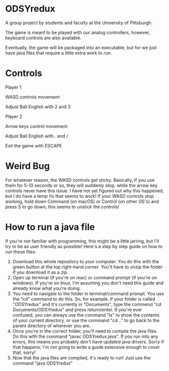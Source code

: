 # ODSYredux

A group project by students and faculty at the University of Pittsburgh.

The game is meant to be played with our analog controllers, however, keyboard controls are also available.

Eventually, the game will be packaged into an executable, but for we just have java files that require a little extra work to run.

# Controls
  Player 1
  
  WASD controls movement
  
  Adjust Ball English with 2 and 3
  
  Player 2
  
  Arrow keys control movement
  
  Adjust Ball English with . and /
  
  Exit the game with ESCAPE
  
# Weird Bug
  For whatever reason, the WASD controls get sticky. Basically, if you use them for 5-10 seconds or so, they will suddenly stop, while the arrow key controls never have this issue. I have not yet figured out why this happened, but I do have a temp fix that seems to work! If your WASD controls stop working, hold down Command (on macOS) or Control (on other OS's) and press S to go down; this seems to unstick the controls!

# How to run a java file
  If you're not familiar with programming, this might be a little jarring, but I'll try to be as user friendly as possible!
  Here's a step by step guide on how to run these files:
  1. Download this whole repository to your computer. You do this with the green button at the top right-hand corner. You'll have to unzip the folder if you download it as a zip.
  2. Open up terminal (if you're on mac) or command prompt (if you're on windows). If you're on linux, I'm assuming you don't need this guide and already know what you're doing.
  3. You need to navigate to the folder in terminal/command prompt. You use the "cd" command to do this. So, for example, if your folder is called "ODSYredux" and it's currently in "Documents", type the commend "cd Documents/ODSYredux" and press return/enter. If you're ever confused, you can always use the command "ls" to show the contents of your current directory, or use the command "cd .." to go back to the parent directory of wherever you are. 
  4. Once you're in the correct folder, you'll need to compile the java files. Do this with the command "javac ODSYredux.java". If you run into any errors, this means you probably don't have updated java drivers. Sorry if that happens; I'm not going to write a guide extensive enough to cover that, sorry! 
  5. Now that the java files are compiled, it's ready to run! Just use the command "java ODSYredux"

